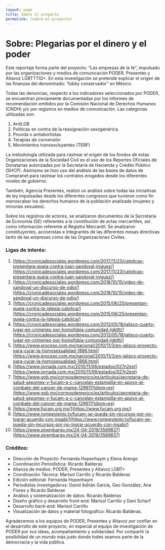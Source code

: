 ```yaml
---
layout: page
title: Sobre el proyecto
permalink: /sobre-el-proyecto/
---
```


# Sobre: Plegarias por el dinero y el poder

Este reportaje forma parte del proyecto: “Las empresas de la fe”, impulsado por las organizaciones y medios de comunicación PODER, Presentes y Altavoz LGBTTTIQ+. En esta investigación se pretende explicar el origen de las finanzas del denominado: “lobby conservador” en México.

Todas las denuncias, respecto a los indicadores seleccionados por PODER, se encuentran previamente documentadas por los informes de recomendación emitidos por la Comisión Nacional de Derechos Humanos (CNDH) y/o por registros en medios de comunicación. Las categorías utilizadas son:

1. AntiLGB
2. Políticas en contra de la reasignación sexogenérica.
3. Provida o antiabortistas
4. Terapias de conversión
5. Movimientos transexcluyentes (TERF)

La metodología utilizada para rastrear el origen de los fondos de estas Organizaciones de la Sociedad Civil es el uso de los Reportes Oficiales de Donatarias autorizadas por la Secretaría de Hacienda y Crédito Público (SHCP). Asimismo se hizo uso del análisis de las bases de datos de Compranet para rastrear los contratos erogados desde los diferentes niveles de gobierno.

También, Agencia Presentes, realizó un análisis sobre todas las iniciativas de ley impulsadas desde los diferentes congresos que tuvieron como fin menoscabar los derechos humanos de la población analizada (mujeres y minorías sexuales).

Sobre los registros de actores, se analizaron documentos de la Secretaría de Economía (SE) referentes a la constitución de actas mercantiles, así como información referente al Registro Mercantil. Se analizaron constituyentes, accionistas e integrantes de las diferentes mesas directivas tanto de las empresas como de las Organizaciones Civiles.


### Ligas de interés:

1. [https://cronicadesociales.wordpress.com/2017/11/23/catolicas-presentara-queja-contra-juan-sandoval-iniguez/](https://cronicadesociales.wordpress.com/2017/11/23/catolicas-presentara-queja-contra-juan-sandoval-iniguez/)
2. [https://cronicadesociales.wordpress.com/2018/10/15/video-de-sandoval-un-discurso-de-odio/](https://cronicadesociales.wordpress.com/2018/10/15/video-de-sandoval-un-discurso-de-odio/)
3. [https://cronicadesociales.wordpress.com/2015/06/25/presentan-queja-contra-la-iglesia-catolica/](https://cronicadesociales.wordpress.com/2015/06/25/presentan-queja-contra-la-iglesia-catolica/)
4. [https://cronicadesociales.wordpress.com/2013/05/18/jalisco-cuarto-lugar-en-crimenes-por-homofobia-comunidad-lgbttt/](https://cronicadesociales.wordpress.com/2013/05/18/jalisco-cuarto-lugar-en-crimenes-por-homofobia-comunidad-lgbttt/)
5. [https://www.proceso.com.mx/nacional/2010/11/3/en-jalisco-proyecto-para-curar-la-homosexualidad-1866.html](https://www.proceso.com.mx/nacional/2010/11/3/en-jalisco-proyecto-para-curar-la-homosexualidad-1866.html)
6. [https://www.jornada.com.mx/2010/11/06/estados/027n2est](https://www.jornada.com.mx/2010/11/06/estados/027n2est)
7. [https://www.gob.mx/correosdemexico/es/articulos/secretaria-de-salud-sepomex-y-fucam-a-c-cancelan-estampilla-en-apoyo-al-combate-del-cancer-de-mama-129611?idiom=es](https://www.gob.mx/correosdemexico/es/articulos/secretaria-de-salud-sepomex-y-fucam-a-c-cancelan-estampilla-en-apoyo-al-combate-del-cancer-de-mama-129611?idiom=es)
8. [https://www.fucam.org.mx/](https://www.fucam.org.mx/)
9. [https://www.rompeviento.tv/fucam-se-queda-sin-recursos-por-no-lograr-acuerdo-con-insabi/](https://www.rompeviento.tv/fucam-se-queda-sin-recursos-por-no-lograr-acuerdo-con-insabi/)
10. [https://www.sinembargo.mx/24-04-2019/3569837](https://www.sinembargo.mx/24-04-2019/3569837)

### Créditos:
- Dirección de Proyecto: Fernanda Hopenhaym y Elena Arengo
- Coordinación Periodística: Ricardo Balderas
- Alianza de medios: PODER, Presentes y Altavoz LGBT+
- Coordinación Técnica: Marisol Carrillo y Ricardo Balderas
- Edición editorial: Fernanda Hopenhaym
- Periodistas investigadorxs: David Adrián García, Geo González, Ana Flores y Ricardo Balderas
- Análisis y sistematización de datos: Ricardo Balderas
- Diseño gráfico y desarrollo front-end: Marisol Carrillo y Dani Scharf
- Desarrollo back-end: Marisol Carrillo
- Visualización de datos y material fotográfico: Ricardo Balderas.

Agradecemos a los equipos de PODER, Presentes y Altavoz por confiar en el desarrollo de este proyecto, en especial al equipo de investigación de PODER por sus ideas, acompañamiento y solidaridad. Por compartir la posibilidad de un mundo más justo donde todes seamos parte de la democracia y la vida pública.



















